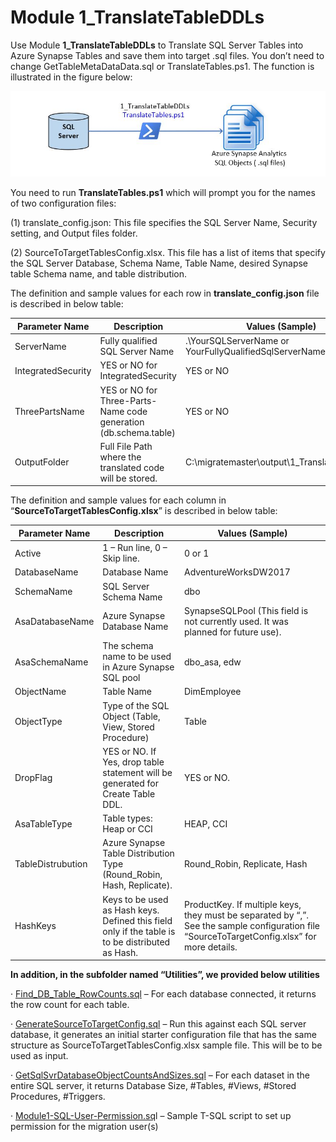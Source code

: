 # **Module 1_TranslateTableDDLs** 

Use Module **1_TranslateTableDDLs** to Translate SQL Server Tables into Azure Synapse Tables and save them into target .sql files.  You don’t need to change GetTableMetaDataData.sql or TranslateTables.ps1. The function is illustrated in the figure below:

![Module 1_TranslateMetadata](..//images/M1_TranslateMetaData.JPG)



You need to run **TranslateTables.ps1** which will prompt you for the names of two configuration files:

(1)  translate_config.json: This file specifies the SQL Server Name, Security setting, and Output files folder. 

(2)  SourceToTargetTablesConfig.xlsx. This file has a list of items that specify the SQL Server Database, Schema Name, Table Name, desired Synapse table Schema name, and table distribution. 

The definition and sample values for each row in **translate_config.json** file is described in below table:

| Parameter Name     | Description                                                  | Values (Sample)                                          |
| ------------------ | ------------------------------------------------------------ | -------------------------------------------------------- |
| ServerName         | Fully qualified SQL Server Name                              | .\\YourSQLServerName  or YourFullyQualifiedSqlServerName |
| IntegratedSecurity | YES or NO for IntegratedSecurity                             | YES or NO                                                |
| ThreePartsName     | YES or NO for Three-Parts-Name  code generation (db.schema.table) | YES or NO                                                |
| OutputFolder       | Full File Path where the  translated code will be stored.    | C:\\migratemaster\\output\\1_TranslateMetaData           |

The definition and sample values for each column in “**SourceToTargetTablesConfig.xlsx**” is described in below table:

| Parameter Name    | Description                                                  | Values (Sample)                                              |
| ----------------- | ------------------------------------------------------------ | ------------------------------------------------------------ |
| Active            | 1 – Run line,  0 – Skip line.                                | 0 or 1                                                       |
| DatabaseName      | Database Name                                                | AdventureWorksDW2017                                         |
| SchemaName        | SQL Server Schema Name                                       | dbo                                                          |
| AsaDatabaseName   | Azure Synapse Database Name                                  | SynapseSQLPool (This field is not currently  used. It was planned for future use). |
| AsaSchemaName     | The schema name to be used in Azure Synapse  SQL pool        | dbo_asa, edw                                                 |
| ObjectName        | Table Name                                                   | DimEmployee                                                  |
| ObjectType        | Type of the SQL Object (Table, View, Stored  Procedure)      | Table                                                        |
| DropFlag          | YES or NO. If Yes, drop table statement will  be generated for Create Table DDL. | YES or NO.                                                   |
| AsaTableType      | Table types: Heap or CCI                                     | HEAP, CCI                                                    |
| TableDistrubution | Azure Synapse Table Distribution Type  (Round_Robin, Hash, Replicate). | Round_Robin, Replicate, Hash                                 |
| HashKeys          | Keys to be used as Hash keys. Defined this  field only if the table is to be distributed as Hash. | ProductKey. If multiple keys, they must be  separated by “,”. See the sample configuration file “SourceToTargetConfig.xlsx”  for more details. |

**In addition, in the subfolder named “Utilities”, we provided below utilities**

·     <u>Find_DB_Table_RowCounts.sql</u> – For each database connected, it returns the row count for each table. 

·     <u>GenerateSourceToTargetConfig.sql</u> – Run this against each SQL server database, it generates an initial starter configuration file that has the same structure as SourceToTargetTablesConfig.xlsx sample file. This will be to be used as input. 

·     <u>GetSqlSvrDatabaseObjectCountsAndSizes.sql</u> – For each dataset in the entire SQL server, it returns Database Size, #Tables, #Views, #Stored Procedures, #Triggers. 

·     <u>Module1-SQL-User-Permission.sq</u>l – Sample T-SQL script to set up permission for the migration user(s)

